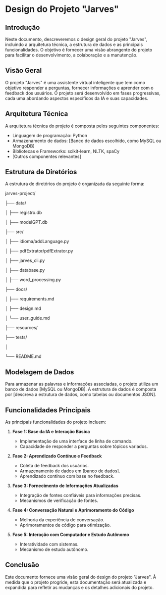 # Design do Projeto "Jarves"

## Introdução

Neste documento, descreveremos o design geral do projeto "Jarves", incluindo a arquitetura técnica, a estrutura de dados
e as principais funcionalidades. O objetivo é fornecer uma visão abrangente do projeto para facilitar o desenvolvimento,
a colaboração e a manutenção.

## Visão Geral

O projeto "Jarves" é uma assistente virtual inteligente que tem como objetivo responder a perguntas, fornecer
informações e aprender com o feedback dos usuários. O projeto será desenvolvido em fases progressivas, cada uma
abordando aspectos específicos da IA e suas capacidades.

## Arquitetura Técnica

A arquitetura técnica do projeto é composta pelos seguintes componentes:

- Linguagem de programação: Python
- Armazenamento de dados: [Banco de dados escolhido, como MySQL ou MongoDB]
- Bibliotecas e Frameworks: scikit-learn, NLTK, spaCy
- [Outros componentes relevantes]

## Estrutura de Diretórios

A estrutura de diretórios do projeto é organizada da seguinte forma:

jarves-project/

├── data/

│ ├── registro.db

│ ├── modelGPT.db

├── src/

│ ├── idioma/addLanguage.py

│ ├── pdfExtrator/pdfExtrator.py

│ ├── jarves_cli.py

│ ├── database.py

│ ├── word_processing.py

├── docs/

│ ├── requirements.md

│ ├── design.md

│ └── user_guide.md

├── resources/

├── tests/

│

└── README.md

## Modelagem de Dados

Para armazenar as palavras e informações associadas, o projeto utiliza um banco de dados [MySQL ou MongoDB]. A estrutura
de dados é composta por [descreva a estrutura de dados, como tabelas ou documentos JSON].

## Funcionalidades Principais

As principais funcionalidades do projeto incluem:

1. **Fase 1: Base da IA e Interação Básica**
    - Implementação de uma interface de linha de comando.
    - Capacidade de responder a perguntas sobre tópicos variados.

2. **Fase 2: Aprendizado Contínuo e Feedback**
    - Coleta de feedback dos usuários.
    - Armazenamento de dados em [banco de dados].
    - Aprendizado contínuo com base no feedback.

3. **Fase 3: Fornecimento de Informações Atualizadas**
    - Integração de fontes confiáveis para informações precisas.
    - Mecanismos de verificação de fontes.

4. **Fase 4: Conversação Natural e Aprimoramento do Código**
    - Melhoria da experiência de conversação.
    - Aprimoramentos de código para otimização.

5. **Fase 5: Interação com Computador e Estudo Autônomo**
    - Interatividade com sistemas.
    - Mecanismo de estudo autônomo.

## Conclusão

Este documento fornece uma visão geral do design do projeto "Jarves". À medida que o projeto progride, esta documentação
será atualizada e expandida para refletir as mudanças e os detalhes adicionais do projeto.
